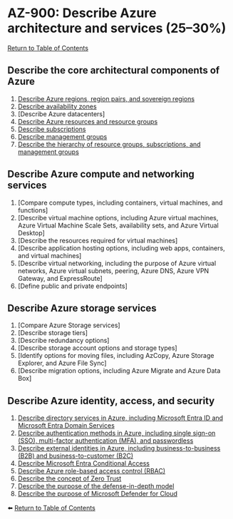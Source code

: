 # AZ-900: Describe Azure architecture and services (25–30%)

[Return to Table of Contents](../README.md)

## Describe the core architectural components of Azure

1. [Describe Azure regions, region pairs, and sovereign regions](11-Describe-Azure-regions-region-pairs-and-sovereign-regions.md)
1. [Describe availability zones](12-Describe-availability-zones.md)
1. [Describe Azure datacenters]
1. [Describe Azure resources and resource groups](14-Describe-Azure-resources-and-resource-groups.md)
1. [Describe subscriptions](15-Describe-Subscriptions.md)
1. [Describe management groups](16-Describe-management-groups.md)
1. [Describe the hierarchy of resource groups, subscriptions, and management groups](17-Describe-the-hierarchy-of-resource-groups-subscriptions-and-management-groups.md)

## Describe Azure compute and networking services

1. [Compare compute types, including containers, virtual machines, and functions]
1. [Describe virtual machine options, including Azure virtual machines, Azure Virtual Machine Scale Sets, availability sets, and Azure Virtual Desktop]
1. [Describe the resources required for virtual machines]
1. [Describe application hosting options, including web apps, containers, and virtual machines]
1. [Describe virtual networking, including the purpose of Azure virtual networks, Azure virtual subnets, peering, Azure DNS, Azure VPN Gateway, and ExpressRoute]
1. [Define public and private endpoints]

## Describe Azure storage services

1. [Compare Azure Storage services]
1. [Describe storage tiers]
1. [Describe redundancy options]
1. [Describe storage account options and storage types]
1. [Identify options for moving files, including AzCopy, Azure Storage Explorer, and Azure File Sync]
1. [Describe migration options, including Azure Migrate and Azure Data Box]

## Describe Azure identity, access, and security

1. [Describe directory services in Azure, including Microsoft Entra ID and Microsoft Entra Domain Services](41-Describe-directory-services-in-Azure-including-Microsoft-Entra-ID-and-Microsoft-Entra-Domain-Services.md)
1. [Describe authentication methods in Azure, including single sign-on (SSO), multi-factor authentication (MFA), and passwordless](42-Describe-authentication-methods-in-Azure-including-single-sign-on-SSO-multi-factor-authentication-MFA-and-passwordless.md)
1. [Describe external identities in Azure, including business-to-business (B2B) and business-to-customer (B2C)](43-Describe-external-identities-in-Azure-including-business-to-business-B2B-and-business-to-customer-B2C.md)
1. [Describe Microsoft Entra Conditional Access](44-Describe-Microsoft-Entra-Conditional-Access.md)
1. [Describe Azure role-based access control (RBAC)](45-Describe-Azure-role-based-access-control-RBAC.md)
1. [Describe the concept of Zero Trust](46-Describe-the-concept-of-zero-trust.md)
1. [Describe the purpose of the defense-in-depth model](47-Describe-the-purpose-of-the-defense-in-depth-model.md)
1. [Describe the purpose of Microsoft Defender for Cloud](48-Describe-the-purpose-of-Microsoft-Defender-for-Cloud.md)

⬅️ [Return to Table of Contents](../README.md)